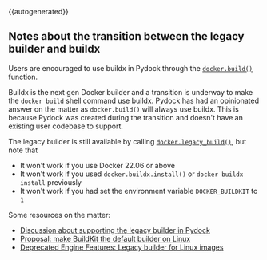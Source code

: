 {{autogenerated}}

## Notes about the transition between the legacy builder and buildx

Users are encouraged to use buildx in Pydock through the
[`docker.build()`](buildx.md#build) function.

Buildx is the next gen Docker builder and a transition is underway to make
the `docker build` shell command use buildx. Pydock has had an opinionated
answer on the matter as `docker.build()` will always use buildx. This is because Pydock was created 
during the transition and doesn't have an existing user codebase to support.

The legacy builder is still available by calling [`docker.legacy_build()`](image.md#legacy_build), but note that

* It won't work if you use Docker 22.06 or above 
* It won't work if you used `docker.buildx.install()` or `docker buildx install` previously 
* It won't work if you had set the environment variable `DOCKER_BUILDKIT` to `1`

Some resources on the matter:

* [Discussion about supporting the legacy builder in Pydock](https://github.com/duckietown/dockertown/issues/345)
* [Proposal: make BuildKit the default builder on Linux](https://github.com/moby/moby/issues/40379)
* [Deprecated Engine Features: Legacy builder for Linux images](https://github.com/docker/cli/blob/master/docs/deprecated.md#legacy-builder-for-linux-images)
